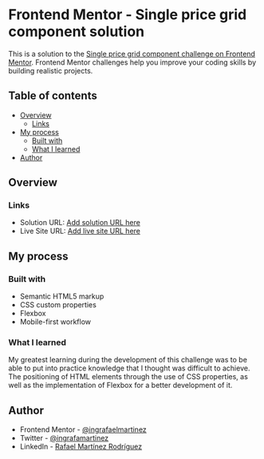 # Frontend Mentor - Single price grid component solution

This is a solution to the [Single price grid component challenge on Frontend Mentor](https://www.frontendmentor.io/challenges/single-price-grid-component-5ce41129d0ff452fec5abbbc). Frontend Mentor challenges help you improve your coding skills by building realistic projects. 

## Table of contents

- [Overview](#overview)
  - [Links](#links)
- [My process](#my-process)
  - [Built with](#built-with)
  - [What I learned](#what-i-learned)
- [Author](#author)


## Overview

### Links

- Solution URL: [Add solution URL here](https://github.com/ingrafaelmartinez/single-price-component)
- Live Site URL: [Add live site URL here](https://ingrafaelmartinez.github.io/single-price-component/)

## My process

### Built with

- Semantic HTML5 markup
- CSS custom properties
- Flexbox
- Mobile-first workflow


### What I learned

My greatest learning during the development of this challenge was to be able to put into practice knowledge that I thought was difficult to achieve. The positioning of HTML elements through the use of CSS properties, as well as the implementation of Flexbox for a better development of it.


## Author

- Frontend Mentor - [@ingrafaelmartinez](https://www.frontendmentor.io/profile/ingrafaelmartinez)
- Twitter - [@ingrafamartinez](https://twitter.com/ingrafamartinez)
- LinkedIn - [Rafael Martínez Rodríguez](www.linkedin.com/in/rafael-martínez-rodríguez-2b266a30)

